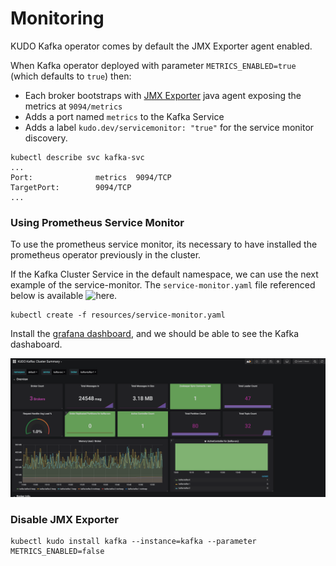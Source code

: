 # Monitoring

KUDO Kafka operator comes by default the JMX Exporter agent enabled. 

When Kafka operator deployed with parameter `METRICS_ENABLED=true` (which defaults to `true`) then:

- Each broker bootstraps with [JMX Exporter](https://github.com/prometheus/jmx_exporter) java agent exposing the metrics at `9094/metrics`
- Adds a port named `metrics` to the Kafka Service
- Adds a label `kudo.dev/servicemonitor: "true"` for the service monitor discovery. 


```
kubectl describe svc kafka-svc
...
Port:              metrics  9094/TCP
TargetPort:        9094/TCP
...
```

### Using Prometheus Service Monitor

To use the prometheus service monitor, its necessary to have installed the prometheus operator previously in the cluster.

If the Kafka Cluster Service in the default namespace, we can use the next example of the service-monitor. The `service-monitor.yaml` file referenced below is available ![here](https://raw.githubusercontent.com/kudobuilder/operators/master/repository/kafka/docs/v0.1/resources/service-monitor.yaml).
```
kubectl create -f resources/service-monitor.yaml
```

Install the [grafana dashboard](./resources/grafana-dashboard.json), and we should be able to see the Kafka dashaboard.

![Grafana Dashboards](./resources/grafana-capture.png)

### Disable JMX Exporter

 ```
kubectl kudo install kafka --instance=kafka --parameter METRICS_ENABLED=false
 ```

